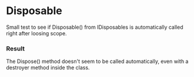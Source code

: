 # Disposable

Small test to see if Disposable() from IDisposables is automatically called right after
loosing scope.

### Result

The Dispose() method doesn't seem to be called automatically, even with a destroyer
method inside the class.
